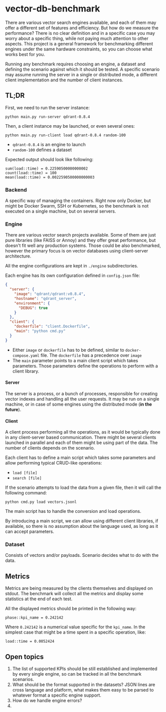 # vector-db-benchmark

There are various vector search engines available, and each of them may offer
a different set of features and efficiency. But how do we measure the 
performance? There is no clear definition and in a specific case you may worry 
about a specific thing, while not paying much attention to other aspects. This
project is a general framework for benchmarking different engines under the 
same hardware constraints, so you can choose what works best for you.

Running any benchmark requires choosing an engine, a dataset and defining the
scenario against which it should be tested. A specific scenario may assume 
running the server in a single or distributed mode, a different client
implementation and the number of client instances.

## TL;DR

First, we need to run the server instance:

```shell
python main.py run-server qdrant-0.8.4
```

Then, a client instance may be launched, or even several ones:

```shell
python main.py run-client load qdrant-0.8.4 random-100
```

- `qdrant-0.8.4` is an engine to launch
- `random-100` defines a dataset

Expected output should look like following:

```text
sum(load::time) = 0.22590500000000002
count(load::time) = 100
mean(load::time) = 0.0022590500000000003
```

### Backend

A specific way of managing the containers. Right now only Docker, but might be 
Docker Swarm, SSH or Kubernetes, so the benchmark is not executed on a single 
machine, but on several servers.

### Engine

There are various vector search projects available. Some of them are just pure
libraries (like FAISS or Annoy) and they offer great performance, but doesn't 
fit well any production systems. Those could be also benchmarked, however the
primary focus is on vector databases using client-server architecture.

All the engine configurations are kept in `./engine` subdirectories.

Each engine has its own configuration defined in `config.json` file:

```json
{
  "server": {
    "image": "qdrant/qdrant:v0.8.4",
    "hostname": "qdrant_server",
    "environment": {
      "DEBUG": true
    }
  },
  "client": {
    "dockerfile": "client.Dockerfile",
    "main": "python cmd.py"
  }
}
```

- Either `image` or `dockerfile` has to be defined, similar to
  `docker-compose.yaml` file. The `dockerfile` has a precedence over `image`
- The `main` parameter points to a main client script which takes parameters.
  Those parameters define the operations to perform with a client library.

#### Server

The server is a process, or a bunch of processes, responsible for creating 
vector indexes and handling all the user requests. It may be run on a single 
machine, or in case of some engines using the distributed mode (**in the future**).

#### Client

A client process performing all the operations, as it would be typically done in 
any client-server based communication. There might be several clients launched
in parallel and each of them might be using part of the data. The number of 
clients depends on the scenario.

Each client has to define a main script which takes some parameters and allow 
performing typical CRUD-like operations:

- `load [file]`
- `search [file]`

If the scenario attempts to load the data from a given file, then it will call
the following command:

`python cmd.py load vectors.jsonl`

The main script has to handle the conversion and load operations.

By introducing a main script, we can allow using different client libraries, if 
available, so there is no assumption about the language used, as long as it can
accept parameters.

### Dataset

Consists of vectors and/or payloads. Scenario decides what to do with the data.

## Metrics

Metrics are being measured by the clients themselves and displayed on stdout.
The benchmark will collect all the metrics and display some statistics at the
end of each test.

All the displayed metrics should be printed in the following way:

```shell
phase::kpi_name = 0.242142
```

Where `0.242142` is a numerical value specific for the `kpi_name`. In the 
simplest case that might be a time spent in a specific operation, like:

```
load::time = 0.0052424
```

## Open topics

1. The list of supported KPIs should be still established and implemented by 
   every single engine, so can be tracked in all the benchmark scenarios.
2. What should be the format supported in the datasets? JSON lines are cross
   language and platform, what makes them easy to be parsed to whatever format
   a specific engine support.
3. How do we handle engine errors? 
4. 